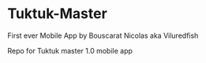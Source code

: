 Tuktuk-Master
=============
First ever Mobile App by Bouscarat Nicolas aka Viluredfish

Repo for Tuktuk master 1.0 mobile app 
